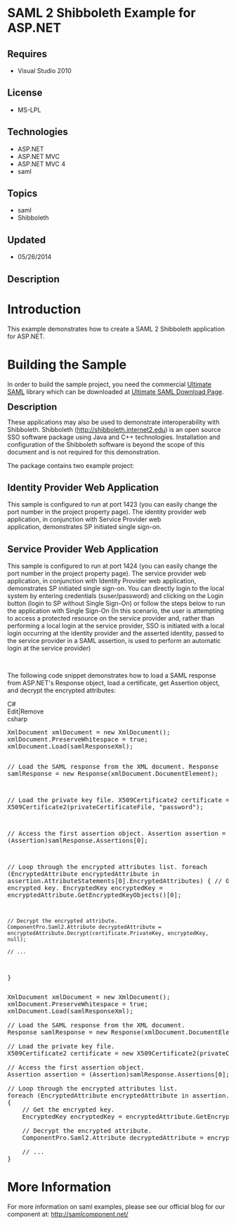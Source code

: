 # SAML 2  Shibboleth Example for ASP.NET
## Requires
- Visual Studio 2010
## License
- MS-LPL
## Technologies
- ASP.NET
- ASP.NET MVC
- ASP.NET MVC 4
- saml
## Topics
- saml
- Shibboleth
## Updated
- 05/26/2014
## Description

<h1>Introduction</h1>
<p>This example demonstrates how to create a SAML 2 Shibboleth application for ASP.NET.</p>
<h1><span>Building the Sample</span></h1>
<p>In order to build the sample project, you need the commercial <a href="http://www.componentpro.com/saml.net/" target="_blank">
Ultimate SAML</a> library which can be downloaded at <a href="http://www.componentpro.com/download/?name=UltimateSaml">
Ultimate SAML Download Page</a>.<em><br>
</em></p>
<p><span style="font-size:20px; font-weight:bold">Description</span></p>
<p>These applications may also be used to demonstrate interoperability with Shibboleth. Shibboleth (<a href="http://shibboleth.internet2.edu">http://shibboleth.internet2.edu</a>) is an open source SSO software package using Java and C&#43;&#43; technologies. Installation
 and configuration of the Shibboleth software is beyond the scope of this document and is not required for this demonstration.</p>
<p>The package contains two example project:</p>
<h2>Identity Provider Web Application</h2>
<p>This sample is configured to run at port 1423 (you can easily change the port number in the project property page). The identity provider web application, in conjunction with Service Provider web application,&nbsp;demonstrates SP initiated single sign-on.</p>
<h2>Service&nbsp;Provider Web Application</h2>
<p>This sample is configured to run at port 1424 (you can easily change the port number in the project property page). The&nbsp;service provider web application, in conjunction with&nbsp;Identity Provider&nbsp;web application, demonstrates SP initiated single
 sign-on.&nbsp;You can directly login to the local system by&nbsp;entering credentials (suser/password) and clicking on the Login button (login to SP without Single Sign-On) or&nbsp;follow the&nbsp;steps below to run the application with Single Sign-On (In
 this scenario, the user is attempting to access a protected resource on the service provider and, rather than performing a local login at the service provider, SSO is initiated with a local login occurring at the identity provider and the asserted identity,
 passed to the service provider in a SAML assertion, is used to perform an automatic login at the service provider)</p>
<p>&nbsp;</p>
<p>The following code snippet demonstrates how to load a SAML response from ASP.NET's Response object, load a certificate, get Assertion object, and decrypt the encrypted attributes:</p>
<div class="scriptcode">
<div class="pluginEditHolder" pluginCommand="mceScriptCode">
<div class="title"><span>C#</span></div>
<div class="pluginLinkHolder"><span class="pluginEditHolderLink">Edit</span>|<span class="pluginRemoveHolderLink">Remove</span></div>
<span class="hidden">csharp</span>
<pre class="hidden">XmlDocument xmlDocument = new XmlDocument();
xmlDocument.PreserveWhitespace = true;
xmlDocument.Load(samlResponseXml);

// Load the SAML response from the XML document.
Response samlResponse = new Response(xmlDocument.DocumentElement);

// Load the private key file.
X509Certificate2 certificate = new X509Certificate2(privateCertificateFile, &quot;password&quot;);

// Access the first assertion object.
Assertion assertion = (Assertion)samlResponse.Assertions[0];

// Loop through the encrypted attributes list. 
foreach (EncryptedAttribute encryptedAttribute in assertion.AttributeStatements[0].EncryptedAttributes)
{
    // Get the encrypted key. 
    EncryptedKey encryptedKey = encryptedAttribute.GetEncryptedKeyObjects()[0];

    // Decrypt the encrypted attribute. 
    ComponentPro.Saml2.Attribute decryptedAttribute = encryptedAttribute.Decrypt(certificate.PrivateKey, encryptedKey, null);

    // ...
}</pre>
<div class="preview">
<pre class="csharp">XmlDocument&nbsp;xmlDocument&nbsp;=&nbsp;<span class="cs__keyword">new</span>&nbsp;XmlDocument();&nbsp;
xmlDocument.PreserveWhitespace&nbsp;=&nbsp;<span class="cs__keyword">true</span>;&nbsp;
xmlDocument.Load(samlResponseXml);&nbsp;
&nbsp;
<span class="cs__com">//&nbsp;Load&nbsp;the&nbsp;SAML&nbsp;response&nbsp;from&nbsp;the&nbsp;XML&nbsp;document.</span>&nbsp;
Response&nbsp;samlResponse&nbsp;=&nbsp;<span class="cs__keyword">new</span>&nbsp;Response(xmlDocument.DocumentElement);&nbsp;
&nbsp;
<span class="cs__com">//&nbsp;Load&nbsp;the&nbsp;private&nbsp;key&nbsp;file.</span>&nbsp;
X509Certificate2&nbsp;certificate&nbsp;=&nbsp;<span class="cs__keyword">new</span>&nbsp;X509Certificate2(privateCertificateFile,&nbsp;<span class="cs__string">&quot;password&quot;</span>);&nbsp;
&nbsp;
<span class="cs__com">//&nbsp;Access&nbsp;the&nbsp;first&nbsp;assertion&nbsp;object.</span>&nbsp;
Assertion&nbsp;assertion&nbsp;=&nbsp;(Assertion)samlResponse.Assertions[<span class="cs__number">0</span>];&nbsp;
&nbsp;
<span class="cs__com">//&nbsp;Loop&nbsp;through&nbsp;the&nbsp;encrypted&nbsp;attributes&nbsp;list.&nbsp;</span>&nbsp;
<span class="cs__keyword">foreach</span>&nbsp;(EncryptedAttribute&nbsp;encryptedAttribute&nbsp;<span class="cs__keyword">in</span>&nbsp;assertion.AttributeStatements[<span class="cs__number">0</span>].EncryptedAttributes)&nbsp;
{&nbsp;
&nbsp;&nbsp;&nbsp;&nbsp;<span class="cs__com">//&nbsp;Get&nbsp;the&nbsp;encrypted&nbsp;key.&nbsp;</span>&nbsp;
&nbsp;&nbsp;&nbsp;&nbsp;EncryptedKey&nbsp;encryptedKey&nbsp;=&nbsp;encryptedAttribute.GetEncryptedKeyObjects()[<span class="cs__number">0</span>];&nbsp;
&nbsp;
&nbsp;&nbsp;&nbsp;&nbsp;<span class="cs__com">//&nbsp;Decrypt&nbsp;the&nbsp;encrypted&nbsp;attribute.&nbsp;</span>&nbsp;
&nbsp;&nbsp;&nbsp;&nbsp;ComponentPro.Saml2.Attribute&nbsp;decryptedAttribute&nbsp;=&nbsp;encryptedAttribute.Decrypt(certificate.PrivateKey,&nbsp;encryptedKey,&nbsp;<span class="cs__keyword">null</span>);&nbsp;
&nbsp;
&nbsp;&nbsp;&nbsp;&nbsp;<span class="cs__com">//&nbsp;...</span>&nbsp;
}</pre>
</div>
</div>
</div>
<h1>More Information</h1>
<p>For more information on saml examples, please see our official blog for our component at:
<a href="http://samlcomponent.net/">http://samlcomponent.net/</a></p>
